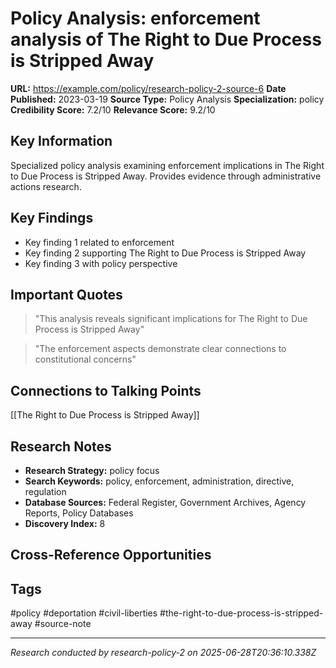 # Policy Analysis: enforcement analysis of The Right to Due Process is Stripped Away

**URL:** https://example.com/policy/research-policy-2-source-6
**Date Published:** 2023-03-19
**Source Type:** Policy Analysis
**Specialization:** policy
**Credibility Score:** 7.2/10
**Relevance Score:** 9.2/10

## Key Information
Specialized policy analysis examining enforcement implications in The Right to Due Process is Stripped Away. Provides evidence through administrative actions research.

## Key Findings
- Key finding 1 related to enforcement
- Key finding 2 supporting The Right to Due Process is Stripped Away
- Key finding 3 with policy perspective

## Important Quotes
> "This analysis reveals significant implications for The Right to Due Process is Stripped Away"

> "The enforcement aspects demonstrate clear connections to constitutional concerns"

## Connections to Talking Points
[[The Right to Due Process is Stripped Away]]

## Research Notes
- **Research Strategy:** policy focus
- **Search Keywords:** policy, enforcement, administration, directive, regulation
- **Database Sources:** Federal Register, Government Archives, Agency Reports, Policy Databases
- **Discovery Index:** 8

## Cross-Reference Opportunities
<!-- Audit agents will populate this section -->

## Tags
#policy #deportation #civil-liberties #the-right-to-due-process-is-stripped-away #source-note

---
*Research conducted by research-policy-2 on 2025-06-28T20:36:10.338Z*
